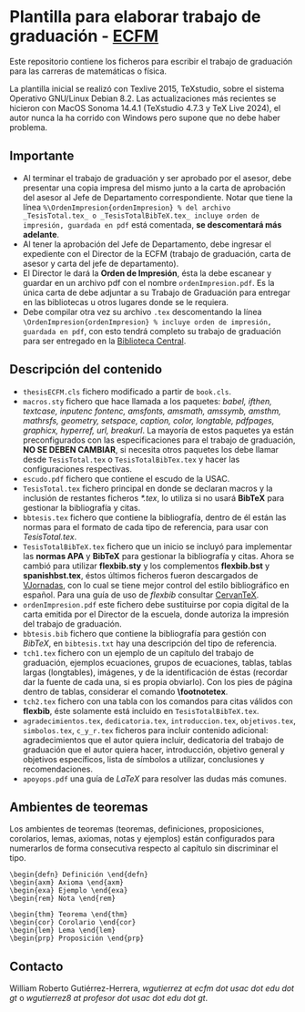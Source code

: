 # Plantilla para elaborar trabajo de graduación - [ECFM](https://ecfm.usac.edu.gt/)

Este repositorio contiene los ficheros para escribir el trabajo de graduación para las carreras de matemáticas o física.

La plantilla inicial se realizó con Texlive 2015, TeXstudio, sobre el sistema Operativo GNU/Linux Debian 8.2. Las actualizaciones más recientes se hicieron con MacOS Sonoma 14.4.1 (TeXstudio 4.7.3 y TeX Live 2024), el autor nunca la ha corrido con Windows pero supone que no debe haber problema.

## Importante

- Al terminar el trabajo de graduación y ser aprobado por el asesor, debe presentar una copia impresa del mismo junto a la carta de aprobación del asesor al Jefe de Departamento correspondiente. Notar que tiene la línea `%\OrdenImpresion{ordenImpresion} % del archivo _TesisTotal.tex_ o _TesisTotalBibTeX.tex_ incluye orden de impresión, guardada en pdf` está comentada, **se descomentará más adelante**.
- Al tener la aprobación del Jefe de Departamento, debe ingresar el expediente con el Director de la ECFM (trabajo de graduación, carta de asesor y carta del jefe de departamento).
- El Director le dará la **Orden de Impresión**, ésta la debe escanear y guardar en un archivo pdf con el nombre `ordenImpresion.pdf`. Es la única carta de debe adjuntar a su Trabajo de Graduación para entregar en las bibliotecas u otros lugares donde se le requiera.
- Debe compilar otra vez su archivo `.tex` descomentando la línea `\OrdenImpresion{ordenImpresion} % incluye orden de impresión, guardada en pdf`, con esto tendrá completo su trabajo de graduación para ser entregado en la [Biblioteca Central](http://www.biblioteca.usac.edu.gt/biblioteca2023/tesis.html).

## Descripción del contenido

- `thesisECFM.cls` fichero modificado a partir de `book.cls`.
- `macros.sty` fichero que hace llamada a los paquetes: _babel, ifthen, textcase, inputenc fontenc, amsfonts, amsmath, amssymb, amsthm, mathrsfs, geometry, setspace, caption, color, longtable, pdfpages, graphicx, hyperref, url, breakurl_. La mayoría de estos paquetes ya están preconfigurados con las especificaciones para el trabajo de graduación, **NO SE DEBEN CAMBIAR**, si necesita otros paquetes los debe llamar desde `TesisTotal.tex` o `TesisTotalBibTex.tex` y hacer las configuraciones respectivas.
- `escudo.pdf` fichero que contiene el escudo de la USAC.
- `TesisTotal.tex` fichero principal en donde se declaran macros y la inclusión de restantes ficheros _*.tex_, lo utiliza si no usará **BibTeX** para gestionar la bibliografía y citas.
- `bbtesis.tex` fichero que contiene la bibliografía, dentro de él están las normas para el formato de cada tipo de referencia, para usar con _TesisTotal.tex_.
- `TesisTotalBibTeX.tex` fichero que un inicio se incluyó para implementar las **normas APA** y **BibTeX** para gestionar la bibliografía y citas. Ahora se cambió para utilizar **flexbib.sty** y los complementos **flexbib.bst** y **spanishbst.tex**, éstos últimos ficheros fueron descargados de [VJornadas](https://github.com/JornadasR/VJornadas), con lo cual se tiene mejor control del estilo bibliográfico en español. Para una guía de uso de _flexbib_ consultar [CervanTeX](http://www.cervantex.es/files/cervantex/texemplares6.pdf).
- `ordenImpresion.pdf` este fichero debe sustituirse por copia digital de la carta emitida por el Director de la escuela, donde autoriza la impresión del trabajo de graduación.
- `bbtesis.bib` fichero que contiene la bibliografía para gestión con _BibTeX_, en `bibtesis.txt` hay una descripción del tipo de referencia.
- `tch1.tex` fichero con un ejemplo de un capítulo del trabajo de graduación, ejemplos ecuaciones, grupos de ecuaciones, tablas, tablas largas (longtables), imágenes, y de la identificación de éstas (recordar dar la fuente de cada una, si es propia obviarlo). Con los pies de página dentro de tablas, considerar el comando **\footnotetex**.
- `tch2.tex` fichero con una tabla con los comandos para citas válidos con **flexbib**, éste solamente está incluido en `TesisTotalBibTeX.tex`.
- `agradecimientos.tex`, `dedicatoria.tex`, `introduccion.tex`, `objetivos.tex`, `simbolos.tex`, `c_y_r.tex` ficheros para incluir contenido adicional: agradecimientos que el autor quiera incluir, dedicatoria del trabajo de graduación que el autor quiera hacer, introducción, objetivo general y objetivos específicos, lista de símbolos a utilizar, conclusiones y recomendaciones.
- `apoyops.pdf` una guía de _LaTeX_ para resolver las dudas más comunes.

## Ambientes de teoremas
Los ambientes de teoremas (teoremas, definiciones, proposiciones, corolarios, lemas, axiomas, notas y ejemplos) están configurados para numerarlos de forma consecutiva respecto al capítulo sin discriminar el tipo.

```
\begin{defn} Definición \end{defn}
\begin{axm} Axioma \end{axm}
\begin{exa} Ejemplo \end{exa}
\begin{rem} Nota \end{rem}

\begin{thm} Teorema \end{thm}
\begin{cor} Corolario \end{cor}
\begin{lem} Lema \end{lem}
\begin{prp} Proposición \end{prp}
```

## Contacto

William Roberto Gutiérrez-Herrera, _wgutierrez at ecfm dot usac dot edu dot gt_ o _wgutierrez8 at profesor dot usac dot edu dot gt_.
